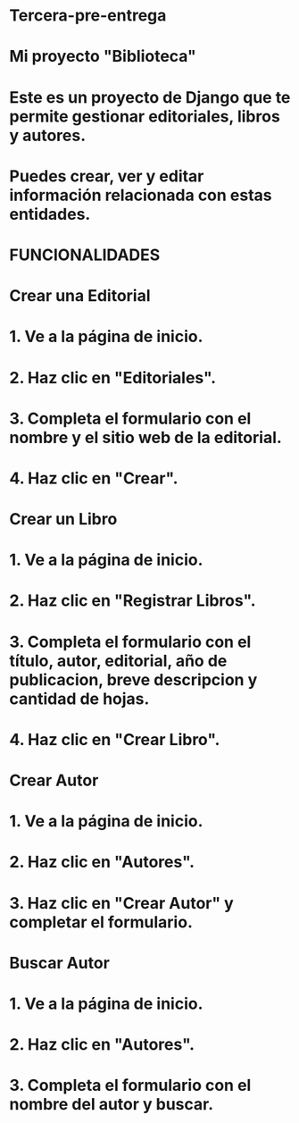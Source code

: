 # Tercera-pre-entrega
# Mi proyecto "Biblioteca"
# Este es un proyecto de Django que te permite gestionar editoriales, libros y autores. 
# Puedes crear, ver y editar información relacionada con estas entidades.

# FUNCIONALIDADES
# Crear una Editorial
# 1. Ve a la página de inicio.
# 2. Haz clic en "Editoriales".
# 3. Completa el formulario con el nombre y el sitio web de la editorial.
# 4. Haz clic en "Crear".

# Crear un Libro
# 1. Ve a la página de inicio.
# 2. Haz clic en "Registrar Libros".
# 3. Completa el formulario con el título, autor, editorial, año de publicacion, breve descripcion y cantidad de hojas.
# 4. Haz clic en "Crear Libro".

# Crear Autor
# 1. Ve a la página de inicio.
# 2. Haz clic en "Autores".
# 3. Haz clic en "Crear Autor" y completar el formulario.

# Buscar Autor
# 1. Ve a la página de inicio.
# 2. Haz clic en "Autores".
# 3. Completa el formulario con el nombre del autor y buscar.
